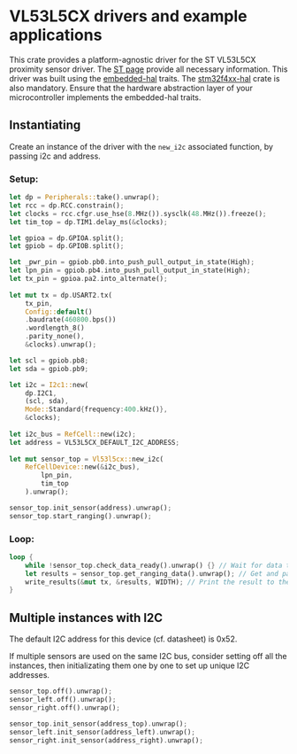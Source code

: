 # VL53L5CX drivers and example applications

This crate provides a platform-agnostic driver for the ST VL53L5CX proximity sensor driver.
The [ST page](https://www.st.com/en/imaging-and-photonics-solutions/VL53L5CX.html) provide all necessary information.
This driver was built using the [embedded-hal](https://docs.rs/embedded-hal/latest/embedded_hal/) traits.
The [stm32f4xx-hal](https://docs.rs/stm32f4xx-hal/latest/stm32f4xx_hal/) crate is also mandatory.
Ensure that the hardware abstraction layer of your microcontroller implements the embedded-hal traits.

## Instantiating

Create an instance of the driver with the `new_i2c` associated function, by passing i2c and address.
 
### Setup:
```rust
let dp = Peripherals::take().unwrap();
let rcc = dp.RCC.constrain();
let clocks = rcc.cfgr.use_hse(8.MHz()).sysclk(48.MHz()).freeze();
let tim_top = dp.TIM1.delay_ms(&clocks);

let gpioa = dp.GPIOA.split();
let gpiob = dp.GPIOB.split();

let _pwr_pin = gpiob.pb0.into_push_pull_output_in_state(High);
let lpn_pin = gpiob.pb4.into_push_pull_output_in_state(High);
let tx_pin = gpioa.pa2.into_alternate();
    
let mut tx = dp.USART2.tx(
    tx_pin,
    Config::default()
    .baudrate(460800.bps())
    .wordlength_8()
    .parity_none(),
    &clocks).unwrap();

let scl = gpiob.pb8;
let sda = gpiob.pb9;

let i2c = I2c1::new(
    dp.I2C1,
    (scl, sda),
    Mode::Standard{frequency:400.kHz()},
    &clocks);
    
let i2c_bus = RefCell::new(i2c);
let address = VL53L5CX_DEFAULT_I2C_ADDRESS;
    
let mut sensor_top = Vl53l5cx::new_i2c(
    RefCellDevice::new(&i2c_bus), 
        lpn_pin,
        tim_top
    ).unwrap();

sensor_top.init_sensor(address).unwrap(); 
sensor_top.start_ranging().unwrap();
```

### Loop:
```rust
loop {
    while !sensor_top.check_data_ready().unwrap() {} // Wait for data to be ready
    let results = sensor_top.get_ranging_data().unwrap(); // Get and parse the result data
    write_results(&mut tx, &results, WIDTH); // Print the result to the output
}    
```

## Multiple instances with I2C

The default I2C address for this device (cf. datasheet) is 0x52.

If multiple sensors are used on the same I2C bus, consider setting off
all the instances, then initializating them one by one to set up unique I2C addresses.

```rust
sensor_top.off().unwrap();
sensor_left.off().unwrap();
sensor_right.off().unwrap();

sensor_top.init_sensor(address_top).unwrap(); 
sensor_left.init_sensor(address_left).unwrap(); 
sensor_right.init_sensor(address_right).unwrap(); 
```